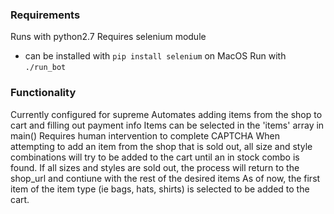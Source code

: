 ### Requirements
 Runs with python2.7
 Requires selenium module
   - can be installed with `pip install selenium` on MacOS 
 Run with `./run_bot`

### Functionality
 Currently configured for supreme
 Automates adding items from the shop to cart and filling out payment info
 Items can be selected in the 'items' array in main()
 Requires human intervention to complete CAPTCHA
 When attempting to add an item from the shop that is sold out, all size 
  and style combinations will try to be added to the cart until an in stock
  combo is found. If all sizes and styles are sold out, the process will 
  return to the shop_url and contiune with the rest of the desired items
 As of now, the first item of the item type (ie bags, hats, shirts) is
  selected to be added to the cart.
